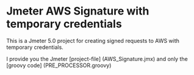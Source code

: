 # Jmeter AWS Signature with temporary credentials

This is a Jmeter 5.0 project for creating signed requests to AWS with temporary credentials.

I provide you the Jmeter [project-file] (AWS_Signature.jmx) and only the [groovy code] (PRE_PROCESSOR.groovy)
